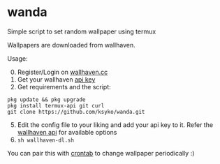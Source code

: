 # wanda
Simple script to set random wallpaper using termux

Wallpapers are downloaded from wallhaven.

Usage:

0. Register/Login on [wallhaven.cc](https://wallhaven.cc/login)
1. Get your wallhaven [api key](https://wallhaven.cc/settings/account)
2. Get requirements and the script:
```
pkg update && pkg upgrade
pkg install termux-api git curl
git clone https://github.com/ksyko/wanda.git
```
5. Edit the config file to your liking and add your api key to it. Refer the [wallhaven api](https://wallhaven.cc/help/api) for available options
6. `sh wallhaven-dl.sh`

You can pair this with [crontab](https://github.com/termux/termux-app/issues/1091#issuecomment-809069738) to change wallpaper periodically :)
